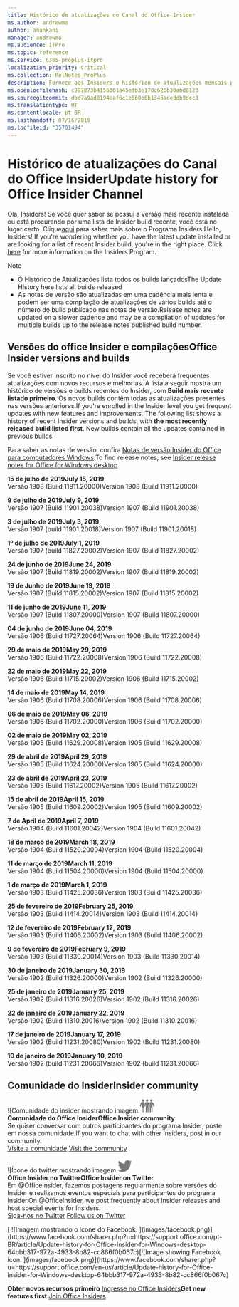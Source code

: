 ```yaml
---
title: Histórico de atualizações do Canal do Office Insider
ms.author: andrewmo
author: anankani
manager: andrewmo
ms.audience: ITPro
ms.topic: reference
ms.service: o365-proplus-itpro
localization_priority: Critical
ms.collection: RelNotes_ProPlus
description: Fornece aos Insiders o histórico de atualizações mensais para os lançamentos do Canal Mensal Insider – Modo Rápido para a área de trabalho do Windows
ms.openlocfilehash: c997873b4156301a45efb3e170c626b30abd8123
ms.sourcegitcommit: dbd7a9ad8194eaf6c1e560e6b1345adeddb9dcc8
ms.translationtype: HT
ms.contentlocale: pt-BR
ms.lasthandoff: 07/16/2019
ms.locfileid: "35701494"
---
```

# <a name="update-history-for-office-insider-channel"></a><span data-ttu-id="77699-103">Histórico de atualizações do Canal do Office Insider</span><span class="sxs-lookup"><span data-stu-id="77699-103">Update history for Office Insider Channel</span></span>

<span data-ttu-id="77699-p101">Olá, Insiders! Se você quer saber se possui a versão mais recente instalada ou está procurando por uma lista de Insider build recente, você está no lugar certo. Clique[aqui](https://insider.office.com/) para saber mais sobre o Programa Insiders.</span><span class="sxs-lookup"><span data-stu-id="77699-p101">Hello, Insiders! If you're wondering whether you have the latest update installed or are looking for a list of recent Insider build, you're in the right place. Click [here](https://insider.office.com/) for more information on the Insiders Program.</span></span>

> [!NOTE]
> - <span data-ttu-id="77699-107">O Histórico de Atualizações lista todos os builds lançados</span><span class="sxs-lookup"><span data-stu-id="77699-107">The Update History here lists all builds released</span></span>
> - <span data-ttu-id="77699-108">As notas de versão são atualizadas em uma cadência mais lenta e podem ser uma compilação de atualizações de vários builds até o número do build publicado nas notas de versão.</span><span class="sxs-lookup"><span data-stu-id="77699-108">Release notes are updated on a slower cadence and may be a compilation of updates for multiple builds up to the release notes published build number.</span></span>



## <a name="office-insider-versions-and-builds"></a><span data-ttu-id="77699-109">Versões do office Insider e compilações</span><span class="sxs-lookup"><span data-stu-id="77699-109">Office Insider versions and builds</span></span>

<span data-ttu-id="77699-p102">Se você estiver inscrito no nível do Insider você receberá frequentes atualizações com novos recursos e melhorias. A lista a seguir mostra um histórico de versões e builds recentes do Insider, com **Build mais recente listado primeiro**. Os novos builds contêm todas as atualizações presentes nas versões anteriores.</span><span class="sxs-lookup"><span data-stu-id="77699-p102">If you're enrolled in the Insider level you get frequent updates with new features and improvements. The following list shows a history of recent Insider versions and builds, with **the most recently released build listed first**. New builds contain all the updates contained in previous builds.</span></span> 

<span data-ttu-id="77699-113">Para saber as notas de versão, confira [Notas de versão Insider do Office para computadores Windows](https://docs.microsoft.com/pt-BR/OfficeUpdates/release-notes-office-insider).</span><span class="sxs-lookup"><span data-stu-id="77699-113">To find release notes, see [Insider release notes for Office for Windows desktop](https://docs.microsoft.com/en-us/OfficeUpdates/release-notes-office-insider).</span></span>

[//]: # (NÃO REMOVA)

<span data-ttu-id="77699-115">**15 de julho de 2019**</span><span class="sxs-lookup"><span data-stu-id="77699-115">**July 15, 2019**</span></span><br/>
<span data-ttu-id="77699-116">Versão 1908 (Build 11911.20000)</span><span class="sxs-lookup"><span data-stu-id="77699-116">Version 1908 (Build 11911.20000)</span></span><br/>

<span data-ttu-id="77699-117">**9 de julho de 2019**</span><span class="sxs-lookup"><span data-stu-id="77699-117">**July 9, 2019**</span></span><br/>
<span data-ttu-id="77699-118">Versão 1907 (Build 11901.20038)</span><span class="sxs-lookup"><span data-stu-id="77699-118">Version 1907 (Build 11901.20038)</span></span><br/>

<span data-ttu-id="77699-119">**3 de julho de 2019**</span><span class="sxs-lookup"><span data-stu-id="77699-119">**July 3, 2019**</span></span><br/>
<span data-ttu-id="77699-120">Versão 1907 (build 11901.20018)</span><span class="sxs-lookup"><span data-stu-id="77699-120">Version 1907 (Build 11901.20018)</span></span><br/>

<span data-ttu-id="77699-121">**1º de julho de 2019**</span><span class="sxs-lookup"><span data-stu-id="77699-121">**July 1, 2019**</span></span><br/>
<span data-ttu-id="77699-122">Versão 1907 (build 11827.20002)</span><span class="sxs-lookup"><span data-stu-id="77699-122">Version 1907 (Build 11827.20002)</span></span><br/>

<span data-ttu-id="77699-123">**24 de junho de 2019**</span><span class="sxs-lookup"><span data-stu-id="77699-123">**June 24, 2019**</span></span><br/>
<span data-ttu-id="77699-124">Versão 1907 (Build 11819.20002)</span><span class="sxs-lookup"><span data-stu-id="77699-124">Version 1907 (Build 11819.20002)</span></span><br/>

<span data-ttu-id="77699-125">**19 de Junho de 2019**</span><span class="sxs-lookup"><span data-stu-id="77699-125">**June 19, 2019**</span></span><br/>
<span data-ttu-id="77699-126">Versão 1907 (Build 11815.20002)</span><span class="sxs-lookup"><span data-stu-id="77699-126">Version 1907 (Build 11815.20002)</span></span><br/>

<span data-ttu-id="77699-127">**11 de junho de 2019**</span><span class="sxs-lookup"><span data-stu-id="77699-127">**June 11, 2019**</span></span><br/>
<span data-ttu-id="77699-128">Versão 1907 (Build 11807.20000)</span><span class="sxs-lookup"><span data-stu-id="77699-128">Version 1907 (Build 11807.20000)</span></span><br/>

<span data-ttu-id="77699-129">**04 de junho de 2019**</span><span class="sxs-lookup"><span data-stu-id="77699-129">**June 04, 2019**</span></span><br/>
<span data-ttu-id="77699-130">Versão 1906 (Build 11727.20064)</span><span class="sxs-lookup"><span data-stu-id="77699-130">Version 1906 (Build 11727.20064)</span></span><br/>


<span data-ttu-id="77699-131">**29 de maio de 2019**</span><span class="sxs-lookup"><span data-stu-id="77699-131">**May 29, 2019**</span></span><br/>
<span data-ttu-id="77699-132">Versão 1906 (Build 11722.20008)</span><span class="sxs-lookup"><span data-stu-id="77699-132">Version 1906 (Build 11722.20008)</span></span><br/>

<span data-ttu-id="77699-133">**22 de maio de 2019**</span><span class="sxs-lookup"><span data-stu-id="77699-133">**May 22, 2019**</span></span><br/> <span data-ttu-id="77699-134">Versão 1906 (Build 11715.20002)</span><span class="sxs-lookup"><span data-stu-id="77699-134">Version 1906 (Build 11715.20002)</span></span><br/> 

<span data-ttu-id="77699-135">**14 de maio de 2019**</span><span class="sxs-lookup"><span data-stu-id="77699-135">**May 14, 2019**</span></span><br/> <span data-ttu-id="77699-136">Versão 1906 (Build 11708.20006)</span><span class="sxs-lookup"><span data-stu-id="77699-136">Version 1906 (Build 11708.20006)</span></span><br/>

<span data-ttu-id="77699-137">**06 de maio de 2019**</span><span class="sxs-lookup"><span data-stu-id="77699-137">**May 06, 2019**</span></span><br/>
<span data-ttu-id="77699-138">Versão 1906 (Build 11702.20000)</span><span class="sxs-lookup"><span data-stu-id="77699-138">Version 1906 (Build 11702.20000)</span></span><br/>

<span data-ttu-id="77699-139">**02 de maio de 2019**</span><span class="sxs-lookup"><span data-stu-id="77699-139">**May 02, 2019**</span></span><br/>
<span data-ttu-id="77699-140">Versão 1905 (Build 11629.20008)</span><span class="sxs-lookup"><span data-stu-id="77699-140">Version 1905 (Build 11629.20008)</span></span><br/>

<span data-ttu-id="77699-141">**29 de abril de 2019**</span><span class="sxs-lookup"><span data-stu-id="77699-141">**April 29, 2019**</span></span><br/>
<span data-ttu-id="77699-142">Versão 1905 (Build 11624.20000)</span><span class="sxs-lookup"><span data-stu-id="77699-142">Version 1905 (Build 11624.20000)</span></span><br/>

<span data-ttu-id="77699-143">**23 de abril de 2019**</span><span class="sxs-lookup"><span data-stu-id="77699-143">**April 23, 2019**</span></span><br/> <span data-ttu-id="77699-144">Versão 1905 (Build 11617.20002)</span><span class="sxs-lookup"><span data-stu-id="77699-144">Version 1905 (Build 11617.20002)</span></span><br/>

<span data-ttu-id="77699-145">**15 de abril de 2019**</span><span class="sxs-lookup"><span data-stu-id="77699-145">**April 15, 2019**</span></span><br/> <span data-ttu-id="77699-146">Versão 1905 (Build 11609.20002)</span><span class="sxs-lookup"><span data-stu-id="77699-146">Version 1905 (Build 11609.20002)</span></span><br/>

<span data-ttu-id="77699-147">**7 de April de 2019**</span><span class="sxs-lookup"><span data-stu-id="77699-147">**April 7, 2019**</span></span><br/> <span data-ttu-id="77699-148">Versão 1904 (Build 11601.20042)</span><span class="sxs-lookup"><span data-stu-id="77699-148">Version 1904 (Build 11601.20042)</span></span><br/>

<span data-ttu-id="77699-149">**18 de março de 2019**</span><span class="sxs-lookup"><span data-stu-id="77699-149">**March 18, 2019**</span></span><br/> <span data-ttu-id="77699-150">Versão 1904 (Build 11520.20004)</span><span class="sxs-lookup"><span data-stu-id="77699-150">Version 1904 (Build 11520.20004)</span></span><br/>

<span data-ttu-id="77699-151">**11 de março de 2019**</span><span class="sxs-lookup"><span data-stu-id="77699-151">**March 11, 2019**</span></span><br/> <span data-ttu-id="77699-152">Versão 1904 (Build 11504.20000)</span><span class="sxs-lookup"><span data-stu-id="77699-152">Version 1904 (Build 11504.20000)</span></span><br/>

<span data-ttu-id="77699-153">**1 de março de 2019**</span><span class="sxs-lookup"><span data-stu-id="77699-153">**March 1, 2019**</span></span><br/> <span data-ttu-id="77699-154">Versão 1903 (Build 11425.20036)</span><span class="sxs-lookup"><span data-stu-id="77699-154">Version 1903 (Build 11425.20036)</span></span><br/> 

<span data-ttu-id="77699-155">**25 de fevereiro de 2019**</span><span class="sxs-lookup"><span data-stu-id="77699-155">**February 25, 2019**</span></span><br/> <span data-ttu-id="77699-156">Versão 1903 (Build 11414.20014)</span><span class="sxs-lookup"><span data-stu-id="77699-156">Version 1903 (Build 11414.20014)</span></span><br/> 

<span data-ttu-id="77699-157">**12 de fevereiro de 2019**</span><span class="sxs-lookup"><span data-stu-id="77699-157">**February 12, 2019**</span></span><br/> <span data-ttu-id="77699-158">Versão 1903 (Build 11406.20002)</span><span class="sxs-lookup"><span data-stu-id="77699-158">Version 1903 (Build 11406.20002)</span></span><br/> 

<span data-ttu-id="77699-159">**9 de fevereiro de 2019**</span><span class="sxs-lookup"><span data-stu-id="77699-159">**February 9, 2019**</span></span><br/> <span data-ttu-id="77699-160">Versão 1903 (Build 11330.20014)</span><span class="sxs-lookup"><span data-stu-id="77699-160">Version 1903 (Build 11330.20014)</span></span><br/> 

<span data-ttu-id="77699-161">**30 de janeiro de 2019**</span><span class="sxs-lookup"><span data-stu-id="77699-161">**January 30, 2019**</span></span><br/> <span data-ttu-id="77699-162">Versão 1902 (Build 11326.20000)</span><span class="sxs-lookup"><span data-stu-id="77699-162">Version 1902 (Build 11326.20000)</span></span><br/> 

<span data-ttu-id="77699-163">**25 de janeiro de 2019**</span><span class="sxs-lookup"><span data-stu-id="77699-163">**January 25, 2019**</span></span><br/> <span data-ttu-id="77699-164">Versão 1902 (Build 11316.20026)</span><span class="sxs-lookup"><span data-stu-id="77699-164">Version 1902 (Build 11316.20026)</span></span><br/> 

<span data-ttu-id="77699-165">**22 de janeiro de 2019**</span><span class="sxs-lookup"><span data-stu-id="77699-165">**January 22, 2019**</span></span><br/> <span data-ttu-id="77699-166">Versão 1902 (Build 11310.20016)</span><span class="sxs-lookup"><span data-stu-id="77699-166">Version 1902 (Build 11310.20016)</span></span><br/> 

<span data-ttu-id="77699-167">**17 de janeiro de 2019**</span><span class="sxs-lookup"><span data-stu-id="77699-167">**January 17, 2019**</span></span><br/> <span data-ttu-id="77699-168">Versão 1902 (Build 11231.20080)</span><span class="sxs-lookup"><span data-stu-id="77699-168">Version 1902 (Build 11231.20080)</span></span><br/>

<span data-ttu-id="77699-169">**10 de janeiro de 2019**</span><span class="sxs-lookup"><span data-stu-id="77699-169">**January 10, 2019**</span></span><br/> <span data-ttu-id="77699-170">Versão 1902 (build 11231.20066)</span><span class="sxs-lookup"><span data-stu-id="77699-170">Version 1902 (build 11231.20066)</span></span><br/> 


## <a name="insider-community"></a><span data-ttu-id="77699-171">Comunidade do Insider</span><span class="sxs-lookup"><span data-stu-id="77699-171">Insider community</span></span>

<span data-ttu-id="77699-172">![Comunidade do insider mostrando imagem.</span><span class="sxs-lookup"><span data-stu-id="77699-172">![Image showing insider community.</span></span> ](images/insidercommunity.png) <br/>
<span data-ttu-id="77699-173">**Comunidade do Office Insider**</span><span class="sxs-lookup"><span data-stu-id="77699-173">**Office Insider community**</span></span><br/> <span data-ttu-id="77699-174">Se quiser conversar com outros participantes do programa Insider, poste em nossa comunidade.</span><span class="sxs-lookup"><span data-stu-id="77699-174">If you want to chat with other Insiders, post in our community.</span></span><br/><span data-ttu-id="77699-175"> 
[Visite a comunidade](https://go.microsoft.com/fwlink/?linkid=843493)</span><span class="sxs-lookup"><span data-stu-id="77699-175"> 
[Visit the community](https://go.microsoft.com/fwlink/?linkid=843493)</span></span><br/> 

<span data-ttu-id="77699-176">![Ícone do twitter mostrando imagem.</span><span class="sxs-lookup"><span data-stu-id="77699-176">![Image showing twitter icon.</span></span> ](images/twitter.png)<br/>
<span data-ttu-id="77699-177">**Office Insider no Twitter**</span><span class="sxs-lookup"><span data-stu-id="77699-177">**Office Insider on Twitter**</span></span><br/> <span data-ttu-id="77699-178">Em @OfficeInsider, fazemos postagens regularmente sobre versões do Insider e realizamos eventos especiais para participantes do programa Insider.</span><span class="sxs-lookup"><span data-stu-id="77699-178">On @OfficeInsider, we post frequently about Insider releases and host special events for Insiders.</span></span><br/><span data-ttu-id="77699-179"> 
[Siga-nos no Twitter](https://go.microsoft.com/fwlink/?linkid=717717)</span><span class="sxs-lookup"><span data-stu-id="77699-179"> 
[Follow us on Twitter](https://go.microsoft.com/fwlink/?linkid=717717)</span></span><br/> 

<span data-ttu-id="77699-180">
  [
  ![Imagem mostrando o ícone do Facebook. ](images/facebook.png)](https://www.facebook.com/sharer.php?u=https://support.office.com/pt-BR/article/Update-history-for-Office-Insider-for-Windows-desktop-64bbb317-972a-4933-8b82-cc866f0b067c)</span><span class="sxs-lookup"><span data-stu-id="77699-180">[![Image showing Facebook icon. ](images/facebook.png)](https://www.facebook.com/sharer.php?u=https://support.office.com/en-us/article/Update-history-for-Office-Insider-for-Windows-desktop-64bbb317-972a-4933-8b82-cc866f0b067c)</span></span>


<span data-ttu-id="77699-181">**Obter novos recursos primeiro**
[Ingresse no Office Insiders](https://insider.office.com/)</span><span class="sxs-lookup"><span data-stu-id="77699-181">**Get new features first**
[Join Office Insiders](https://insider.office.com/)</span></span>